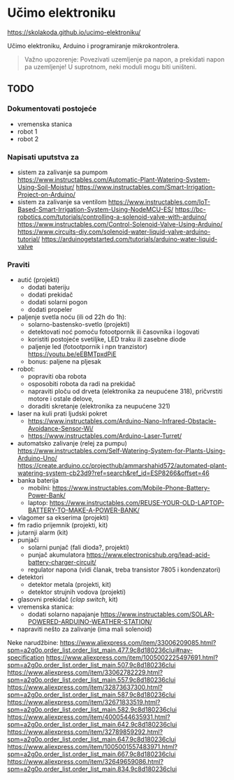 # Učimo elektroniku

https://skolakoda.github.io/ucimo-elektroniku/

Učimo elektroniku, Arduino i programiranje mikrokontrolera.

> Važno upozorenje: Povezivati uzemljenje pa napon, a prekidati napon pa uzemljenje! U suprotnom, neki moduli mogu biti uništeni.

## TODO

### Dokumentovati postojeće
- vremenska stanica
- robot 1
- robot 2

### Napisati uputstva za 
- sistem za zalivanje sa pumpom
  https://www.instructables.com/Automatic-Plant-Watering-System-Using-Soil-Moistur/
  https://www.instructables.com/Smart-Irrigation-Project-on-Arduino/
- sistem za zalivanje sa ventilom
  https://www.instructables.com/IoT-Based-Smart-Irrigation-System-Using-NodeMCU-ES/
  https://bc-robotics.com/tutorials/controlling-a-solenoid-valve-with-arduino/
  https://www.instructables.com/Control-Solenoid-Valve-Using-Arduino/
  https://www.circuits-diy.com/solenoid-water-liquid-valve-arduino-tutorial/
  https://arduinogetstarted.com/tutorials/arduino-water-liquid-valve
  

### Praviti
- autić (projekti)
  - dodati bateriju
  - dodati prekidač
  - dodati solarni pogon
  - dodati propeler
- paljenje svetla noću (ili od 22h do 1h):
  - solarno-bastensko-svetlo (projekti)
  - detektovati noć pomoću fotootpornik ili časovnika i logovati
  - koristiti postojeće svetiljke, LED traku ili zasebne diode 
  - paljenje led (fotootpornik i npn tranzistor) https://youtu.be/eEBMTpxdPiE
  - bonus: paljene na pljesak
- robot:
  - popraviti oba robota
  - osposobiti robota da radi na prekidač
  - napraviti ploču od drveta (elektronika za neupućene 318), pričvrstiti motore i ostale delove, 
  - doraditi skretanje (elektronika za neupućene 321)
- laser na kuli prati ljudski pokret
  - https://www.instructables.com/Arduino-Nano-Infrared-Obstacle-Avoidance-Sensor-Wi/
  - https://www.instructables.com/Arduino-Laser-Turret/
- automatsko zalivanje (relej za pumpu)
  https://www.instructables.com/Self-Watering-System-for-Plants-Using-Arduino-Uno/
  https://create.arduino.cc/projecthub/ammarshahid572/automated-plant-watering-system-cb23d9?ref=search&ref_id=ESP8266&offset=46
- banka baterija
  - mobilni: https://www.instructables.com/Mobile-Phone-Battery-Power-Bank/
  - laptop: https://www.instructables.com/REUSE-YOUR-OLD-LAPTOP-BATTERY-TO-MAKE-A-POWER-BANK/
- vlagomer sa ekserima (projekti)
- fm radio prijemnik (projekti, kit)
- jutarnji alarm (kit)
- punjači
  - solarni punjač (fali dioda?, projekti)
  - punjač akumulatora https://www.electronicshub.org/lead-acid-battery-charger-circuit/
  - regulator napona (vidi članak, treba transistor 7805 i kondenzatori)
- detektori
  - detektor metala (projekti, kit)
  - detektor strujnih vodova (projekti)
- glasovni prekidač (*clap switch*, kit)
- vremenska stanica:
  - dodati solarno napajanje
    https://www.instructables.com/SOLAR-POWERED-ARDUINO-WEATHER-STATION/
- napraviti nešto za zalivanje (ima mali solenoid)

Neke narudžbine:
https://www.aliexpress.com/item/33006209085.html?spm=a2g0o.order_list.order_list_main.477.9c8d180236clui#nav-specification
https://www.aliexpress.com/item/1005002225497691.html?spm=a2g0o.order_list.order_list_main.507.9c8d180236clui
https://www.aliexpress.com/item/33062782229.html?spm=a2g0o.order_list.order_list_main.557.9c8d180236clui
https://www.aliexpress.com/item/32873637300.html?spm=a2g0o.order_list.order_list_main.587.9c8d180236clui
https://www.aliexpress.com/item/32671833519.html?spm=a2g0o.order_list.order_list_main.582.9c8d180236clui
https://www.aliexpress.com/item/4000544635931.html?spm=a2g0o.order_list.order_list_main.642.9c8d180236clui
https://www.aliexpress.com/item/32789859292.html?spm=a2g0o.order_list.order_list_main.647.9c8d180236clui
https://www.aliexpress.com/item/1005001557483971.html?spm=a2g0o.order_list.order_list_main.667.9c8d180236clui
https://www.aliexpress.com/item/32649659086.html?spm=a2g0o.order_list.order_list_main.834.9c8d180236clui